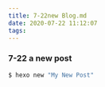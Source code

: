 ```yaml
---
title: 7-22new Blog.md
date: 2020-07-22 11:12:07
tags:
---
```



### 7-22 a new post

``` bash
$ hexo new "My New Post"
```

